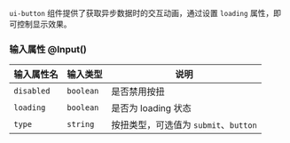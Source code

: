 `ui-button` 组件提供了获取异步数据时的交互动画，通过设置 `loading` 属性，即可控制显示效果。

### 输入属性 @Input() 

| 输入属性名 | 输入类型  | 说明    |
| --        | --        | --        |
| `disabled`     | `boolean`   | 是否禁用按扭 |
| `loading`     | `boolean`   | 是否为 loading 状态 |
| `type`     | `string`   | 按扭类型，可选值为 `submit`、`button` |